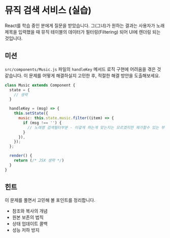 # 뮤직 검색 서비스 (실습)

React를 학습 중인 분에게 질문을 받았습니다. 그(그녀)가 원하는 결과는 사용자가 노래 제목을 입력했을 때 
뮤직 테이블의 데이터가 필터링(Filtering) 되어 UI에 렌더링 되는 것입니다.

## 미션

`src/components/Music.js` 파일의 `handleKey` 메서드 로직 구현에 어려움을 겪은 것 같습니다.
이 문제를 어떻게 해결하실지 고민한 후, 적절한 해결 방안을 도출해보세요.

```js
class Music extends Component {
  state = {
    // 생략
  }

  handleKey = (msg) => {
    this.setState({
      music: this.state.music.filter((item) => {
        if (msg !== '') {
          // 노래명 검색필터부분 - 이겋게 하는게 맞는지는 모르겠지만 제가할수 있는 부분까지 넣어봤어요
        }
      }),
    });
  };

  render() {
    return (/* JSX 생략 */)
  }
}
```

## 힌트

이 문제를 풀면서 고민해 볼 포인트를 정리합니다.

- 참조와 복사의 개념
- 원본 보존의 법칙
- 상태 업데이트 콜백
- 성능 저하 방지